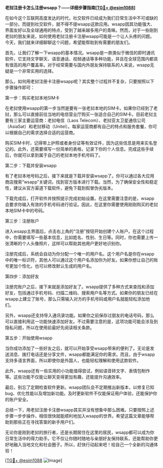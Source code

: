 **老挝注册卡怎么注册wsapp？——详细步骤指南[[TG💪+ @esim1088](https://t.me/s/esim1088)]**

在如今这个互联网高度发达的时代，社交软件已经成为我们日常生活中不可或缺的一部分。而提到社交软件，就不得不提wsapp这款应用。wsapp因其功能强大、界面友好以及全球通用的特点，受到了越来越多用户的青睐。然而，对于一些刚到老挝的朋友来说，如何使用老挝注册卡注册wsapp可能是一个让人头疼的问题。今天，我们就来详细聊聊这个问题，希望能帮助到有需要的朋友们。

首先，让我们了解一下wsapp的基本情况。wsapp是一款类似于微信的即时通讯软件，它支持文字聊天、语音通话、视频通话等多种功能，并且在全球范围内都具有很高的用户覆盖率。对于经常需要与国内外朋友保持联系的人来说，wsapp无疑是一个非常实用的选择。

那么，如何用老挝注册卡注册wsapp呢？其实整个过程并不复杂，只要按照以下步骤操作即可：

第一步：购买老挝本地SIM卡

在老挝使用wsapp的第一步当然是要有一张老挝本地的SIM卡。如果你已经到了老挝，那么可以直接前往当地的电信营业厅购买一张适合自己的SIM卡。目前老挝主要有三家主要运营商：老挝电信（Laos Telecom）、老挝亚太卫星通信公司（AsiaSat）和老挝移动（Unitel）。每家运营商都有自己的特点和服务套餐，你可以根据自己的需求选择合适的运营商。

购买SIM卡时，记得带上护照或者身份证等有效证件，因为这些信息是用来实名登记的。此外，还需要填写一份简单的表格，记录下你的个人信息。完成这些手续后，你就可以拿到属于自己的老挝本地手机号码了。

第二步：下载并安装wsapp

有了老挝本地号码之后，接下来就是下载并安装wsapp了。你可以通过各大应用商店搜索“wsapp”关键词，找到官方版本进行下载。当然，为了确保安全性和稳定性，建议从官方渠道下载软件，避免下载到假冒伪劣版本。

下载完成后，打开软件并按照提示完成初始设置。在这里需要注意的是，wsapp会要求你输入有效的手机号码进行验证。因此，在这里你需要使用刚刚购买的老挝本地SIM卡中的号码。

第三步：注册账户

进入wsapp主界面后，点击右上角的“注册”按钮开始创建个人账户。在这个过程中，你需要填写一些基本信息，比如姓名、性别、生日等。同时，你也需要上传一张清晰的个人头像照片，这样可以帮助其他用户更好地识别你。

注册完成后，系统会自动为你分配一个唯一的用户名。这个用户名是你在wsapp中的唯一标识符，其他人可以通过这个用户名添加你为好友。如果你想让自己的账号更加个性化，也可以修改默认生成的用户名。

第四步：添加好友

注册完账户之后，接下来就是添加好友了。wsapp提供了多种方式来查找和添加好友，包括通过手机号码、扫描二维码、搜索用户名等方式。如果你的朋友已经在wsapp上建立了账号，那么只需输入对方的手机号码或用户名就能轻松添加他们。

另外，wsapp还支持导入通讯录功能。如果你之前保存过朋友的电话号码，那么可以直接利用这一功能快速添加好友。不过需要注意的是，这项功能可能会涉及到隐私问题，所以在使用前最好先阅读相关条款。

第五步：开始使用wsapp

当你成功添加了一些好友之后，就可以开始享受wsapp带来的便利了。无论是发送消息、拨打电话还是分享文件，wsapp都能满足你的需求。而且，由于wsapp支持多语言界面，所以即使你是外国人，也能轻松理解和使用这款软件。

此外，wsapp还有一些实用的小功能值得尝试，例如语音转文字、表情包制作等。这些功能不仅能让聊天变得更加有趣，还能提升沟通效率。

最后，别忘了定期检查软件更新。wsapp团队会不定期推出新版本，以修复已知bug、优化性能以及增加新功能。及时更新软件不仅能保证用户体验，还能保护你的账户安全。

总结一下，用老挝注册卡注册wsapp其实并没有想象中那么困难。只要按照上述步骤一步步操作，相信很快就能顺利地加入wsapp的世界。希望这篇文章能够帮助到那些正在寻找答案的新手用户们。

无论你是刚到老挝的旅行者，还是长期居住在这里的居民，wsapp都可以成为你日常生活中的得力助手。它不仅让你随时随地与亲朋好友保持联系，还能帮助你更好地融入当地文化和社会圈子。所以，赶快行动起来吧！给自己一个全新的沟通体验！

[[TG💪+ @esim1088](https://t.me/s/esim1088) ![Image](https://i.postimg.cc/4NQfJmqS/Snipaste-2025-05-13-00-14-12.png)]